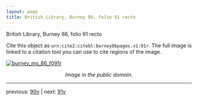 ```yaml
---
layout: page
title: British Library, Burney 86, folio 91 recto
---
```


British Library, Burney 86, folio 91 recto

Cite this object as `urn:cite2:citebl:burney86pages.v1:91r`.  The full image is linked to a citation tool you can use to cite regions of the image.

[![burney_ms_86_f091r](http://www.homermultitext.org/iipsrv?IIIF=/project/homer/pyramidal/deepzoom/citebl/burney86imgs/v1/burney_ms_86_f091r.tif/full/800,/0/default.jpg)](http://www.homermultitext.org/ict2/?urn=urn:cite2:citebl:burney86imgs.v1:burney_ms_86_f091r) 

<p style="text-align: center; font-style: italic;">Image in the public domain.</p>

---

previous: [90v](../90v/) | next: [91v](../91v/)